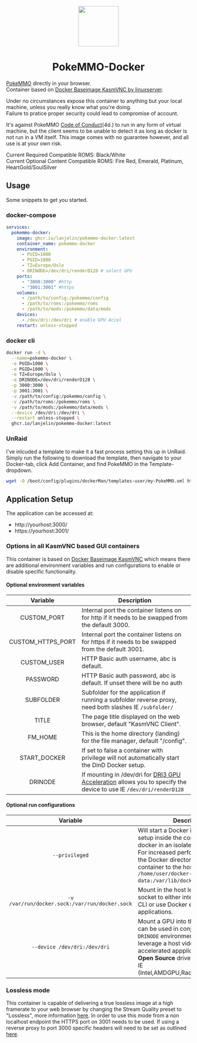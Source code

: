 <div align="center">
    <img src="https://pokemmo.com/build/images/opengraph.ce52eb8f.png" width="110", height="110">
</div>
<h1 align="center">PokeMMO-Docker</h1>

[PokeMMO](https://pokemmo.com/en/) directly in your browser.  
Container based on [Docker Baseimage KasmVNC by linuxserver](https://github.com/linuxserver/docker-baseimage-kasmvnc).  

Under no circumstances expose this container to anything but your local machine, unless you really know what you're doing.  
Failure to pratice proper security could lead to compromise of account. 

It's against PokeMMO [Code of Conduct](https://pokemmo.com/en/code_of_conduct/)(4d.) to run in any form of virtual machine, but the client seems to be unable to detect it as long as docker is not run in a VM itself. 
This image comes with no guarantee however, and all use is at your own risk.  

Current Required Compatible ROMS: Black/White  
Current Optional Content Compatible ROMS: Fire Red, Emerald, Platinum, HeartGold/SoulSilver  

## Usage

Some snippets to get you started.

### docker-compose

```yaml
services:
  pokemmo-docker:
    image: ghcr.io/lanjelin/pokemmo-docker:latest
    container_name: pokemmo-docker
    environment:
      - PUID=1000
      - PGID=1000
      - TZ=Europe/Oslo
      - DRINODE=/dev/dri/renderD128 # select GPU
    ports:
      - "3000:3000" #http
      - "3001:3001" #https
    volumes:
      - /path/to/config:/pokemmo/config
      - /path/to/roms:/pokemmo/roms
      - /path/to/mods:/pokemmo/data/mods
    devices:
      - /dev/dri:/dev/dri # enable GPU Accel
    restart: unless-stopped
```

### docker cli

```bash
docker run -d \
  --name=pokemmo-docker \
  -e PUID=1000 \
  -e PGID=1000 \
  -e TZ=Europe/Oslo \
  -e DRINODE=/dev/dri/renderD128 \
  -p 3000:3000 \
  -p 3001:3001 \
  -v /path/to/config:/pokemmo/config \
  -v /path/to/roms:/pokemmo/roms \
  -v /path/to/mods:/pokemmo/data/mods \
  --device /dev/dri:/dev/dri \
  --restart unless-stopped \
  ghcr.io/lanjelin/pokemmo-docker:latest
```

### UnRaid
I've inlcuded a template to make it a fast process setting this up in UnRaid.  
Simply run the following to download the template, then navigate to your Docker-tab, click Add Container, and find PokeMMO in the Template-dropdown.

```bash
wget -O /boot/config/plugins/dockerMan/templates-user/my-PokeMMO.xml https://raw.githubusercontent.com/Lanjelin/PokeMMO-docker/main/my-PokeMMO.xml
```

## Application Setup

The application can be accessed at:

* http://yourhost:3000/
* https://yourhost:3001/

### Options in all KasmVNC based GUI containers

This container is based on [Docker Baseimage KasmVNC](https://github.com/linuxserver/docker-baseimage-kasmvnc) which means there are additional environment variables and run configurations to enable or disable specific functionality.

#### Optional environment variables

| Variable | Description |
| :----: | --- |
| CUSTOM_PORT | Internal port the container listens on for http if it needs to be swapped from the default 3000. |
| CUSTOM_HTTPS_PORT | Internal port the container listens on for https if it needs to be swapped from the default 3001. |
| CUSTOM_USER | HTTP Basic auth username, abc is default. |
| PASSWORD | HTTP Basic auth password, abc is default. If unset there will be no auth |
| SUBFOLDER | Subfolder for the application if running a subfolder reverse proxy, need both slashes IE `/subfolder/` |
| TITLE | The page title displayed on the web browser, default "KasmVNC Client". |
| FM_HOME | This is the home directory (landing) for the file manager, default "/config". |
| START_DOCKER | If set to false a container with privilege will not automatically start the DinD Docker setup. |
| DRINODE | If mounting in /dev/dri for [DRI3 GPU Acceleration](https://www.kasmweb.com/kasmvnc/docs/master/gpu_acceleration.html) allows you to specify the device to use IE `/dev/dri/renderD128` |

#### Optional run configurations

| Variable | Description |
| :----: | --- |
| `--privileged` | Will start a Docker in Docker (DinD) setup inside the container to use docker in an isolated environment. For increased performance mount the Docker directory inside the container to the host IE `-v /home/user/docker-data:/var/lib/docker`. |
| `-v /var/run/docker.sock:/var/run/docker.sock` | Mount in the host level Docker socket to either interact with it via CLI or use Docker enabled applications. |
| `--device /dev/dri:/dev/dri` | Mount a GPU into the container, this can be used in conjunction with the `DRINODE` environment variable to leverage a host video card for GPU accelerated appplications. Only **Open Source** drivers are supported IE (Intel,AMDGPU,Radeon,ATI,Nouveau) |

### Lossless mode

This container is capable of delivering a true lossless image at a high framerate to your web browser by changing the Stream Quality preset to "Lossless", more information [here](https://www.kasmweb.com/docs/latest/how_to/lossless.html#technical-background). In order to use this mode from a non localhost endpoint the HTTPS port on 3001 needs to be used. If using a reverse proxy to port 3000 specific headers will need to be set as outlined [here](https://github.com/linuxserver/docker-baseimage-kasmvnc#lossless).


